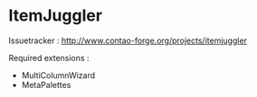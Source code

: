 ItemJuggler
===========

Issuetracker : http://www.contao-forge.org/projects/itemjuggler

Required extensions :
- MultiColumnWizard 
- MetaPalettes

